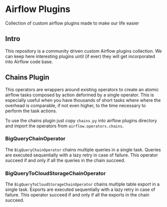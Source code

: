 # Airflow Plugins
Collection of custom airflow plugins made to make our life easier


## Intro

This repository is a community driven custom Airflow plugins collection.
We can keep here interesting plugins until (if ever) they will get incorporated into Airflow code base.


## Chains Plugin

This operators are wrappers around existing operators to create an atomic airflow tasks composed by action deformed by a single operator.
This is especially useful when you have thousands of short tasks where where the overhead is comparable, if not even higher, to the time necessary to perform the task actions.

To use the chains plugin just copy `chains.py` into airflow plugins directory and import the operators from `airflow.operators.chains`.

### BigQueryChainOperator

The `BigQueryChainOperator` chains multiple queries in a single task.
Queries are executed sequentially with a lazy retry in case of failure. 
This operator succeed if and only if all the queries in the chain succeed.


### BigQueryToCloudStorageChainOperator

The `BigQueryToCloudStorageChainOperator` chains multiple table export in a single task.
Exports are executed sequentially with a lazy retry in case of failure. 
This operator succeed if and only if all the exports in the chain succeed.
